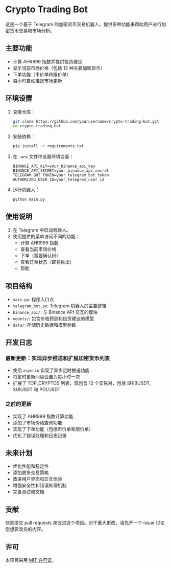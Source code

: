# Crypto Trading Bot

这是一个基于 Telegram 的加密货币交易机器人，提供多种功能来帮助用户进行加密货币交易和市场分析。

## 主要功能

- 计算 AHR999 指数并提供投资建议
- 显示当前市场价格（包括 12 种主要加密货币）
- 下单功能（市价单和限价单）
- 每小时自动推送市场更新

## 环境设置

1. 克隆仓库：
   ```bash
   git clone https://github.com/yourusername/crypto-trading-bot.git
   cd crypto-trading-bot
   ```

2. 安装依赖：
   ```bash
   pip install -r requirements.txt
   ```

3. 在 `.env` 文件中设置环境变量：
   ```
   BINANCE_API_KEY=your_binance_api_key
   BINANCE_API_SECRET=your_binance_api_secret
   TELEGRAM_BOT_TOKEN=your_telegram_bot_token
   AUTHORIZED_USER_ID=your_telegram_user_id
   ```

4. 运行机器人：
   ```bash
   python main.py
   ```

## 使用说明

1. 在 Telegram 中启动机器人。
2. 使用提供的菜单访问不同的功能：
   - 计算 AHR999 指数
   - 查看当前市场价格
   - 下单（需要确认码）
   - 查看订单状态（即将推出）
   - 帮助

## 项目结构

- `main.py`: 程序入口点
- `telegram_bot.py`: Telegram 机器人的主要逻辑
- `binance_api/`: 与 Binance API 交互的模块
- `models/`: 包含价格预测和投资建议的模型
- `data/`: 存储历史数据和模型参数

## 开发日志

### 最新更新：实现异步推送和扩展加密货币列表

- 使用 `asyncio` 实现了异步定时推送功能
- 将定时更新间隔设置为每小时一次
- 扩展了 TOP_CRYPTOS 列表，现包含 12 个交易对，包括 SHIBUSDT, SUIUSDT 和 POLUSDT

### 之前的更新

- 实现了 AHR999 指数计算功能
- 添加了市场价格查询功能
- 实现了下单功能（包括市价单和限价单）
- 优化了错误处理和日志记录

## 未来计划

- 优化性能和稳定性
- 添加更多交易策略
- 改进用户界面和交互体验
- 增强安全性和错误处理机制
- 完善测试和文档

## 贡献

欢迎提交 pull requests 来改进这个项目。对于重大更改，请先开一个 issue 讨论您想要改变的内容。

## 许可

本项目采用 [MIT 许可证](https://choosealicense.com/licenses/mit/)。
